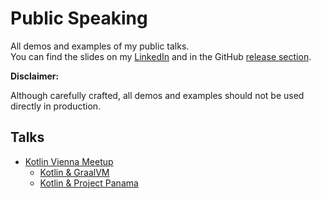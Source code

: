# Public Speaking

All demos and examples of my public talks.  
You can find the slides on my [LinkedIn](https://www.linkedin.com/in/moser-dominik/details/experience/) and in the GitHub [release section](https://github.com/hemeroc/public-speaking/releases).

**Disclaimer:**

Although carefully crafted, all demos and examples should not be used directly in production.

## Talks

* [Kotlin Vienna Meetup](./kotlin-vienna-meetup/)
  * [Kotlin & GraalVM](./kotlin-vienna-meetup/graalvm/)
  * [Kotlin & Project Panama](./kotlin-vienna-meetup/panama/)
